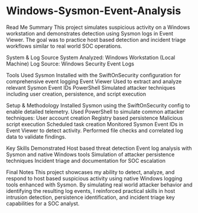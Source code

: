 # Windows-Sysmon-Event-Analysis

Read Me
Summary
This project simulates suspicious activity on a Windows workstation and demonstrates detection using Sysmon logs in Event Viewer. The goal was to practice host based detection and incident triage workflows similar to real world SOC operations.

System & Log Source
System Analyzed: Windows Workstation (Local Machine)
Log Source: Windows Security Event Logs

Tools Used
Sysmon Installed with the SwiftOnSecurity configuration for comprehensive event logging
Event Viewer Used to extract and analyze relevant Sysmon Event IDs
PowerShell Simulated attacker techniques including user creation, persistence, and script execution

Setup & Methodology
Installed Sysmon using the SwiftOnSecurity config to enable detailed telemetry.
Used PowerShell to simulate common attacker techniques:
User account creation
Registry based persistence
Malicious script execution
Scheduled task creation
Monitored Sysmon Event IDs in Event Viewer to detect activity.
Performed file checks and correlated log data to validate findings.

Key Skills Demonstrated
Host based threat detection
Event log analysis with Sysmon and native Windows tools
Simulation of attacker persistence techniques
Incident triage and documentation for SOC escalation

Final Notes
This project showcases my ability to detect, analyze, and respond to host based suspicious activity using native Windows logging tools enhanced with Sysmon. By simulating real world attacker behavior and identifying the resulting log events, I reinforced practical skills in host intrusion detection, persistence identification, and incident triage key capabilities for a SOC analyst.
